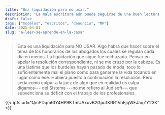 ```yaml
---
title: "Una liquidación para no usar."
description: "La mala escritura aún puede seguirse de una buen lectura."
draft: false
tags: ["modelos", "escritos", "denuncia", "MP"]
date: 2025-04-01
slug: "a-leer-se-aprende-en-la-casa"
---
```


> Esta es una liquidación para NO USAR. Algo habrá que hacer sobre el tema de los honorarios de los abogados los cuales se regulan cada día en menos. La liquidación que sigue fue rechazada. Pensar en apelar la resolución correspondiente, ni se me cruzó por la cabeza.
> Es una lástima que los burdeles hayan pasado de moda; toco lo suficientemente mal el piano como para ganarme la vida tocando en lugar como ese.
> Hubiera puesto a continuación la resolución. Pero sería como culpar a la juez de algo que en realidad es culpa ---digamos--- del Sistema ---no me refiero al Judisoft--- que subvenciona su déficit con el trabajo de los profesionales.


{{< ipfs url="QmPDqm6tY4HP9KTmUAxuvB2Gpu1KRR1VoFjqWEJaqZY23K" >}}